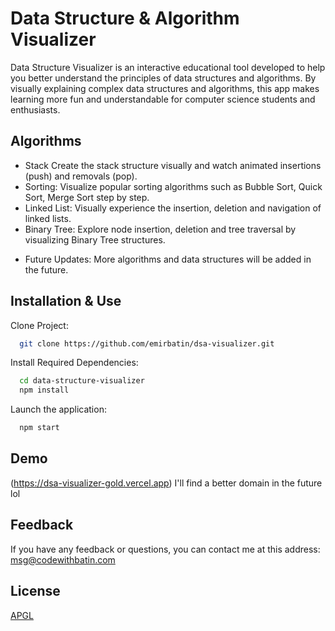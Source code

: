 
# Data Structure & Algorithm Visualizer

Data Structure Visualizer is an interactive educational tool developed to help you better understand the principles of data structures and algorithms. By visually explaining complex data structures and algorithms, this app makes learning more fun and understandable for computer science students and enthusiasts.



## Algorithms

- Stack Create the stack structure visually and watch animated insertions (push) and removals (pop).
- Sorting: Visualize popular sorting algorithms such as Bubble Sort, Quick Sort, Merge Sort step by step.
- Linked List: Visually experience the insertion, deletion and navigation of linked lists.
- Binary Tree: Explore node insertion, deletion and tree traversal by visualizing Binary Tree structures.
* Future Updates: More algorithms and data structures will be added in the future.


## Installation & Use

Clone Project:

```bash
  git clone https://github.com/emirbatin/dsa-visualizer.git
```

Install Required Dependencies:
    
```bash
  cd data-structure-visualizer
  npm install
```

Launch the application:

```bash
  npm start
```

## Demo

(https://dsa-visualizer-gold.vercel.app)
I'll find a better domain in the future lol


## Feedback

If you have any feedback or questions, you can contact me at this address: msg@codewithbatin.com


## License

[APGL](https://choosealicense.com/licenses/agpl-3.0/)
